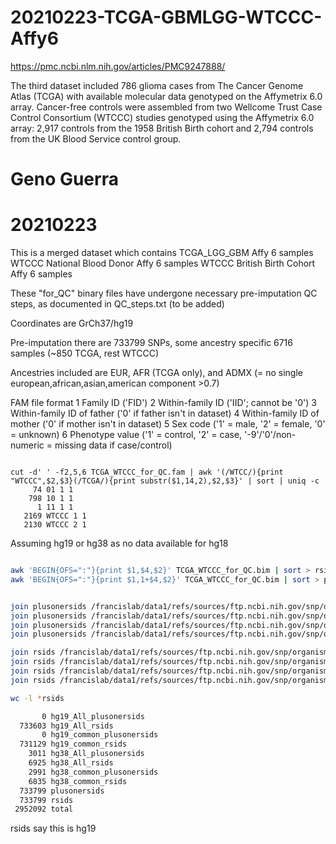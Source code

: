 
#	20210223-TCGA-GBMLGG-WTCCC-Affy6

https://pmc.ncbi.nlm.nih.gov/articles/PMC9247888/


The third dataset included 786 glioma cases from The Cancer Genome Atlas (TCGA) with available molecular data genotyped on the Affymetrix 6.0 array. Cancer-free controls were assembled from two Wellcome Trust Case Control Consortium (WTCCC) studies genotyped using the Affymetrix 6.0 array: 2,917 controls from the 1958 British Birth cohort and 2,794 controls from the UK Blood Service control group.




# Geno Guerra
# 20210223

This is a merged dataset which contains 
TCGA_LGG_GBM Affy 6 samples
WTCCC National Blood Donor Affy 6 samples
WTCCC British Birth Cohort Affy 6 samples

These "for_QC" binary files have undergone necessary pre-imputation QC steps, as documented in QC_steps.txt (to be added) 

Coordinates are GrCh37/hg19

Pre-imputation there are 733799 SNPs, some ancestry specific
6716 samples (~850 TCGA, rest WTCCC)

Ancestries included are EUR, AFR (TCGA only), and ADMX (= no single european,african,asian,american component >0.7)
 

FAM file format
1 Family ID ('FID')
2 Within-family ID ('IID'; cannot be '0')
3 Within-family ID of father ('0' if father isn't in dataset)
4 Within-family ID of mother ('0' if mother isn't in dataset)
5 Sex code ('1' = male, '2' = female, '0' = unknown)
6 Phenotype value ('1' = control, '2' = case, '-9'/'0'/non-numeric = missing data if case/control)


```

cut -d' ' -f2,5,6 TCGA_WTCCC_for_QC.fam | awk '(/WTCC/){print "WTCCC",$2,$3}(/TCGA/){print substr($1,14,2),$2,$3}' | sort | uniq -c
     74 01 1 1
    798 10 1 1
      1 11 1 1
   2169 WTCCC 1 1
   2130 WTCCC 2 1

```



Assuming hg19 or hg38 as no data available for hg18
```BASH

awk 'BEGIN{OFS=":"}{print $1,$4,$2}' TCGA_WTCCC_for_QC.bim | sort > rsids
awk 'BEGIN{OFS=":"}{print $1,1+$4,$2}' TCGA_WTCCC_for_QC.bim | sort > plusonersids


join plusonersids /francislab/data1/refs/sources/ftp.ncbi.nih.gov/snp/organisms/human_9606_b151_GRCh37p13/VCF/common_rsids > hg19_common_plusonersids
join plusonersids /francislab/data1/refs/sources/ftp.ncbi.nih.gov/snp/organisms/human_9606_b151_GRCh37p13/VCF/All_rsids > hg19_All_plusonersids
join plusonersids /francislab/data1/refs/sources/ftp.ncbi.nih.gov/snp/organisms/human_9606_b151_GRCh38p7/VCF/common_rsids > hg38_common_plusonersids
join plusonersids /francislab/data1/refs/sources/ftp.ncbi.nih.gov/snp/organisms/human_9606_b151_GRCh38p7/VCF/All_rsids > hg38_All_plusonersids

join rsids /francislab/data1/refs/sources/ftp.ncbi.nih.gov/snp/organisms/human_9606_b151_GRCh37p13/VCF/common_rsids > hg19_common_rsids
join rsids /francislab/data1/refs/sources/ftp.ncbi.nih.gov/snp/organisms/human_9606_b151_GRCh37p13/VCF/All_rsids > hg19_All_rsids
join rsids /francislab/data1/refs/sources/ftp.ncbi.nih.gov/snp/organisms/human_9606_b151_GRCh38p7/VCF/common_rsids > hg38_common_rsids
join rsids /francislab/data1/refs/sources/ftp.ncbi.nih.gov/snp/organisms/human_9606_b151_GRCh38p7/VCF/All_rsids > hg38_All_rsids

wc -l *rsids

       0 hg19_All_plusonersids
  733603 hg19_All_rsids
       0 hg19_common_plusonersids
  731129 hg19_common_rsids
    3011 hg38_All_plusonersids
    6925 hg38_All_rsids
    2991 hg38_common_plusonersids
    6835 hg38_common_rsids
  733799 plusonersids
  733799 rsids
 2952092 total
```

rsids say this is hg19






